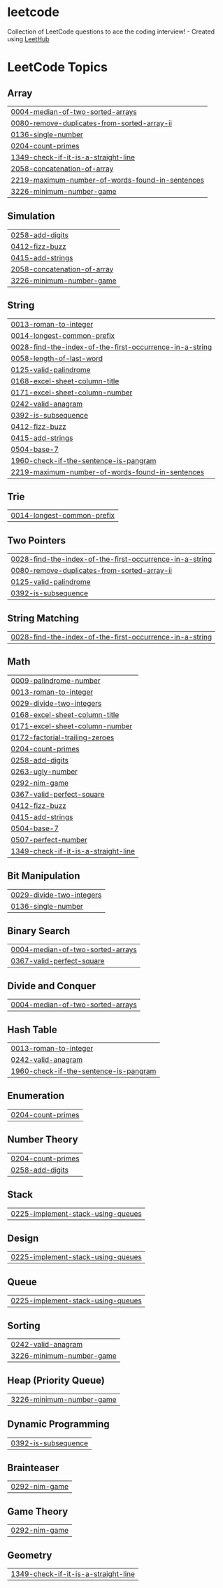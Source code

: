 # leetcode
Collection of LeetCode questions to ace the coding interview! - Created using [LeetHub](https://github.com/QasimWani/LeetHub)

<!---LeetCode Topics Start-->
# LeetCode Topics
## Array
|  |
| ------- |
| [0004-median-of-two-sorted-arrays](https://github.com/abdoOo-kammall/leetcode/tree/master/0004-median-of-two-sorted-arrays) |
| [0080-remove-duplicates-from-sorted-array-ii](https://github.com/abdoOo-kammall/leetcode/tree/master/0080-remove-duplicates-from-sorted-array-ii) |
| [0136-single-number](https://github.com/abdoOo-kammall/leetcode/tree/master/0136-single-number) |
| [0204-count-primes](https://github.com/abdoOo-kammall/leetcode/tree/master/0204-count-primes) |
| [1349-check-if-it-is-a-straight-line](https://github.com/abdoOo-kammall/leetcode/tree/master/1349-check-if-it-is-a-straight-line) |
| [2058-concatenation-of-array](https://github.com/abdoOo-kammall/leetcode/tree/master/2058-concatenation-of-array) |
| [2219-maximum-number-of-words-found-in-sentences](https://github.com/abdoOo-kammall/leetcode/tree/master/2219-maximum-number-of-words-found-in-sentences) |
| [3226-minimum-number-game](https://github.com/abdoOo-kammall/leetcode/tree/master/3226-minimum-number-game) |
## Simulation
|  |
| ------- |
| [0258-add-digits](https://github.com/abdoOo-kammall/leetcode/tree/master/0258-add-digits) |
| [0412-fizz-buzz](https://github.com/abdoOo-kammall/leetcode/tree/master/0412-fizz-buzz) |
| [0415-add-strings](https://github.com/abdoOo-kammall/leetcode/tree/master/0415-add-strings) |
| [2058-concatenation-of-array](https://github.com/abdoOo-kammall/leetcode/tree/master/2058-concatenation-of-array) |
| [3226-minimum-number-game](https://github.com/abdoOo-kammall/leetcode/tree/master/3226-minimum-number-game) |
## String
|  |
| ------- |
| [0013-roman-to-integer](https://github.com/abdoOo-kammall/leetcode/tree/master/0013-roman-to-integer) |
| [0014-longest-common-prefix](https://github.com/abdoOo-kammall/leetcode/tree/master/0014-longest-common-prefix) |
| [0028-find-the-index-of-the-first-occurrence-in-a-string](https://github.com/abdoOo-kammall/leetcode/tree/master/0028-find-the-index-of-the-first-occurrence-in-a-string) |
| [0058-length-of-last-word](https://github.com/abdoOo-kammall/leetcode/tree/master/0058-length-of-last-word) |
| [0125-valid-palindrome](https://github.com/abdoOo-kammall/leetcode/tree/master/0125-valid-palindrome) |
| [0168-excel-sheet-column-title](https://github.com/abdoOo-kammall/leetcode/tree/master/0168-excel-sheet-column-title) |
| [0171-excel-sheet-column-number](https://github.com/abdoOo-kammall/leetcode/tree/master/0171-excel-sheet-column-number) |
| [0242-valid-anagram](https://github.com/abdoOo-kammall/leetcode/tree/master/0242-valid-anagram) |
| [0392-is-subsequence](https://github.com/abdoOo-kammall/leetcode/tree/master/0392-is-subsequence) |
| [0412-fizz-buzz](https://github.com/abdoOo-kammall/leetcode/tree/master/0412-fizz-buzz) |
| [0415-add-strings](https://github.com/abdoOo-kammall/leetcode/tree/master/0415-add-strings) |
| [0504-base-7](https://github.com/abdoOo-kammall/leetcode/tree/master/0504-base-7) |
| [1960-check-if-the-sentence-is-pangram](https://github.com/abdoOo-kammall/leetcode/tree/master/1960-check-if-the-sentence-is-pangram) |
| [2219-maximum-number-of-words-found-in-sentences](https://github.com/abdoOo-kammall/leetcode/tree/master/2219-maximum-number-of-words-found-in-sentences) |
## Trie
|  |
| ------- |
| [0014-longest-common-prefix](https://github.com/abdoOo-kammall/leetcode/tree/master/0014-longest-common-prefix) |
## Two Pointers
|  |
| ------- |
| [0028-find-the-index-of-the-first-occurrence-in-a-string](https://github.com/abdoOo-kammall/leetcode/tree/master/0028-find-the-index-of-the-first-occurrence-in-a-string) |
| [0080-remove-duplicates-from-sorted-array-ii](https://github.com/abdoOo-kammall/leetcode/tree/master/0080-remove-duplicates-from-sorted-array-ii) |
| [0125-valid-palindrome](https://github.com/abdoOo-kammall/leetcode/tree/master/0125-valid-palindrome) |
| [0392-is-subsequence](https://github.com/abdoOo-kammall/leetcode/tree/master/0392-is-subsequence) |
## String Matching
|  |
| ------- |
| [0028-find-the-index-of-the-first-occurrence-in-a-string](https://github.com/abdoOo-kammall/leetcode/tree/master/0028-find-the-index-of-the-first-occurrence-in-a-string) |
## Math
|  |
| ------- |
| [0009-palindrome-number](https://github.com/abdoOo-kammall/leetcode/tree/master/0009-palindrome-number) |
| [0013-roman-to-integer](https://github.com/abdoOo-kammall/leetcode/tree/master/0013-roman-to-integer) |
| [0029-divide-two-integers](https://github.com/abdoOo-kammall/leetcode/tree/master/0029-divide-two-integers) |
| [0168-excel-sheet-column-title](https://github.com/abdoOo-kammall/leetcode/tree/master/0168-excel-sheet-column-title) |
| [0171-excel-sheet-column-number](https://github.com/abdoOo-kammall/leetcode/tree/master/0171-excel-sheet-column-number) |
| [0172-factorial-trailing-zeroes](https://github.com/abdoOo-kammall/leetcode/tree/master/0172-factorial-trailing-zeroes) |
| [0204-count-primes](https://github.com/abdoOo-kammall/leetcode/tree/master/0204-count-primes) |
| [0258-add-digits](https://github.com/abdoOo-kammall/leetcode/tree/master/0258-add-digits) |
| [0263-ugly-number](https://github.com/abdoOo-kammall/leetcode/tree/master/0263-ugly-number) |
| [0292-nim-game](https://github.com/abdoOo-kammall/leetcode/tree/master/0292-nim-game) |
| [0367-valid-perfect-square](https://github.com/abdoOo-kammall/leetcode/tree/master/0367-valid-perfect-square) |
| [0412-fizz-buzz](https://github.com/abdoOo-kammall/leetcode/tree/master/0412-fizz-buzz) |
| [0415-add-strings](https://github.com/abdoOo-kammall/leetcode/tree/master/0415-add-strings) |
| [0504-base-7](https://github.com/abdoOo-kammall/leetcode/tree/master/0504-base-7) |
| [0507-perfect-number](https://github.com/abdoOo-kammall/leetcode/tree/master/0507-perfect-number) |
| [1349-check-if-it-is-a-straight-line](https://github.com/abdoOo-kammall/leetcode/tree/master/1349-check-if-it-is-a-straight-line) |
## Bit Manipulation
|  |
| ------- |
| [0029-divide-two-integers](https://github.com/abdoOo-kammall/leetcode/tree/master/0029-divide-two-integers) |
| [0136-single-number](https://github.com/abdoOo-kammall/leetcode/tree/master/0136-single-number) |
## Binary Search
|  |
| ------- |
| [0004-median-of-two-sorted-arrays](https://github.com/abdoOo-kammall/leetcode/tree/master/0004-median-of-two-sorted-arrays) |
| [0367-valid-perfect-square](https://github.com/abdoOo-kammall/leetcode/tree/master/0367-valid-perfect-square) |
## Divide and Conquer
|  |
| ------- |
| [0004-median-of-two-sorted-arrays](https://github.com/abdoOo-kammall/leetcode/tree/master/0004-median-of-two-sorted-arrays) |
## Hash Table
|  |
| ------- |
| [0013-roman-to-integer](https://github.com/abdoOo-kammall/leetcode/tree/master/0013-roman-to-integer) |
| [0242-valid-anagram](https://github.com/abdoOo-kammall/leetcode/tree/master/0242-valid-anagram) |
| [1960-check-if-the-sentence-is-pangram](https://github.com/abdoOo-kammall/leetcode/tree/master/1960-check-if-the-sentence-is-pangram) |
## Enumeration
|  |
| ------- |
| [0204-count-primes](https://github.com/abdoOo-kammall/leetcode/tree/master/0204-count-primes) |
## Number Theory
|  |
| ------- |
| [0204-count-primes](https://github.com/abdoOo-kammall/leetcode/tree/master/0204-count-primes) |
| [0258-add-digits](https://github.com/abdoOo-kammall/leetcode/tree/master/0258-add-digits) |
## Stack
|  |
| ------- |
| [0225-implement-stack-using-queues](https://github.com/abdoOo-kammall/leetcode/tree/master/0225-implement-stack-using-queues) |
## Design
|  |
| ------- |
| [0225-implement-stack-using-queues](https://github.com/abdoOo-kammall/leetcode/tree/master/0225-implement-stack-using-queues) |
## Queue
|  |
| ------- |
| [0225-implement-stack-using-queues](https://github.com/abdoOo-kammall/leetcode/tree/master/0225-implement-stack-using-queues) |
## Sorting
|  |
| ------- |
| [0242-valid-anagram](https://github.com/abdoOo-kammall/leetcode/tree/master/0242-valid-anagram) |
| [3226-minimum-number-game](https://github.com/abdoOo-kammall/leetcode/tree/master/3226-minimum-number-game) |
## Heap (Priority Queue)
|  |
| ------- |
| [3226-minimum-number-game](https://github.com/abdoOo-kammall/leetcode/tree/master/3226-minimum-number-game) |
## Dynamic Programming
|  |
| ------- |
| [0392-is-subsequence](https://github.com/abdoOo-kammall/leetcode/tree/master/0392-is-subsequence) |
## Brainteaser
|  |
| ------- |
| [0292-nim-game](https://github.com/abdoOo-kammall/leetcode/tree/master/0292-nim-game) |
## Game Theory
|  |
| ------- |
| [0292-nim-game](https://github.com/abdoOo-kammall/leetcode/tree/master/0292-nim-game) |
## Geometry
|  |
| ------- |
| [1349-check-if-it-is-a-straight-line](https://github.com/abdoOo-kammall/leetcode/tree/master/1349-check-if-it-is-a-straight-line) |
<!---LeetCode Topics End-->